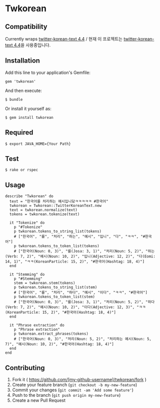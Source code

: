 # Twkorean

## Compatibility

Currently wraps [twitter-korean-text 4.4](https://github.com/twitter/twitter-korean-text/tree/korean-text-4.4) / 현재 이 프로젝트는 [twitter-korean-text 4.4](https://github.com/twitter/twitter-korean-text/tree/korean-text-4.4)을 사용중입니다.

## Installation

Add this line to your application's Gemfile:

    gem 'twkorean'

And then execute:

    $ bundle

Or install it yourself as:

    $ gem install twkorean

## Required

    $ export JAVA_HOME={Your Path}

## Test
    
    $ rake or rspec

## Usage

    describe "Twkorean" do
      text = "한국어를 처리하는 예시입니닼ㅋㅋㅋㅋㅋ #한국어"
      twkorean = Twkorean::TwitterKoreanText.new
      text = twkorean.normalize(text)
      tokens = twkorean.tokenize(text)
    
      it "Tokenize" do
        p "#Tokenize"
        p twkorean.tokens_to_string_list(tokens)
        # ["한국어", "를", "처리", "하는", "예시", "입니", "다", "ㅋㅋ", "#한국어"]
        p twkorean.tokens_to_token_list(tokens)
        # ["한국어(Noun: 0, 3)", "를(Josa: 3, 1)", "처리(Noun: 5, 2)", "하는(Verb: 7, 2)", "예시(Noun: 10, 2)", "입니(Adjective: 12, 2)", "다(Eomi: 14, 1)", "ㅋㅋ(KoreanParticle: 15, 2)", "#한국어(Hashtag: 18, 4)"]
      end
    
      it "Stemming" do
        p "#Stemming"
        stem = twkorean.stem(tokens)
        p twkorean.tokens_to_string_list(stem)
        # ["한국어", "를", "처리", "하다", "예시", "이다", "ㅋㅋ", "#한국어"]
        p twkorean.tokens_to_token_list(stem)
        # ["한국어(Noun: 0, 3)", "를(Josa: 3, 1)", "처리(Noun: 5, 2)", "하다(Verb: 7, 2)", "예시(Noun: 10, 2)", "이다(Adjective: 12, 3)", "ㅋㅋ(KoreanParticle: 15, 2)", "#한국어(Hashtag: 18, 4)"]
      end
    
      it "Phrase extraction" do
        p "Phrase extraction"
        p twkorean.extract_phrases(tokens)
        # ["한국어(Noun: 0, 3)", "처리(Noun: 5, 2)", "처리하는 예시(Noun: 5, 7)", "예시(Noun: 10, 2)", "#한국어(Hashtag: 18, 4)"]
      end
    end

## Contributing

1. Fork it ( https://github.com/[my-github-username]/twkorean/fork )
2. Create your feature branch (`git checkout -b my-new-feature`)
3. Commit your changes (`git commit -am 'Add some feature'`)
4. Push to the branch (`git push origin my-new-feature`)
5. Create a new Pull Request

